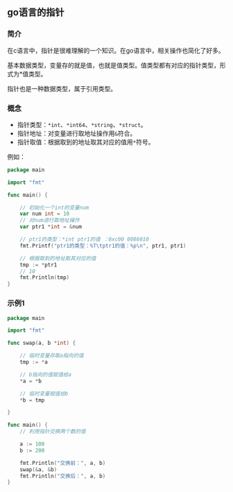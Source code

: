 ## go语言的指针

### 简介

在c语言中，指针是很难理解的一个知识。在go语言中，相关操作也简化了好多。

基本数据类型，变量存的就是值，也就是值类型。值类型都有对应的指针类型，形式为*值类型。

指针也是一种数据类型，属于引用类型。

### 概念

- 指针类型：`*int`、`*int64`、`*string`、`*struct`。
- 指针地址：对变量进行取地址操作用`&`符合。
- 指针取值：根据取到的地址取其对应的值用`*`符号。

例如：

```go
package main

import "fmt"

func main() {

	// 初始化一个int的变量num
	var num int = 10
	// 对num进行取地址操作
	var ptr1 *int = &num

	// ptr1的类型：*int	ptr1的值 ：0xc00 0086010
	fmt.Printf("ptr1的类型：%T\tptr1的值：%p\n", ptr1, ptr1)

	// 根据取到的地址取其对应的值
	tmp := *ptr1
	// 10
	fmt.Println(tmp)
}

```

### 示例1

```go
package main

import "fmt"

func swap(a, b *int) {

	// 临时变量存取a指向的值
	tmp := *a

	// b指向的值赋值给a
	*a = *b

	// 临时变量赋值给b
	*b = tmp

}

func main() {
	// 利用指针交换两个数的值

	a := 100
	b := 200

	fmt.Println("交换前：", a, b)
	swap(&a, &b)
	fmt.Println("交换后：", a, b)
}
```



